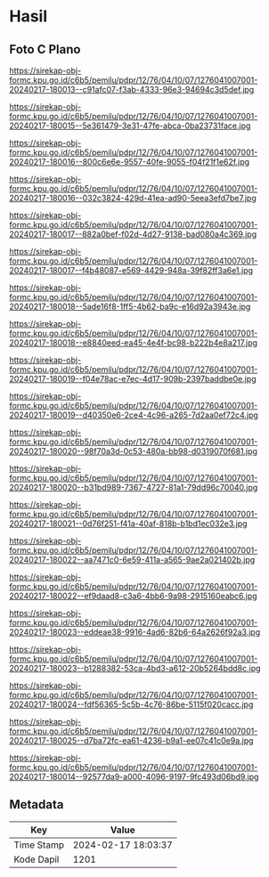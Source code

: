 # Hasil

## Foto C Plano

https://sirekap-obj-formc.kpu.go.id/c6b5/pemilu/pdpr/12/76/04/10/07/1276041007001-20240217-180013--c91afc07-f3ab-4333-96e3-94694c3d5def.jpg

https://sirekap-obj-formc.kpu.go.id/c6b5/pemilu/pdpr/12/76/04/10/07/1276041007001-20240217-180015--5e361479-3e31-47fe-abca-0ba23731face.jpg

https://sirekap-obj-formc.kpu.go.id/c6b5/pemilu/pdpr/12/76/04/10/07/1276041007001-20240217-180016--800c6e6e-9557-40fe-9055-f04f21f1e62f.jpg

https://sirekap-obj-formc.kpu.go.id/c6b5/pemilu/pdpr/12/76/04/10/07/1276041007001-20240217-180016--032c3824-429d-41ea-ad90-5eea3efd7be7.jpg

https://sirekap-obj-formc.kpu.go.id/c6b5/pemilu/pdpr/12/76/04/10/07/1276041007001-20240217-180017--882a0bef-f02d-4d27-9138-bad080a4c369.jpg

https://sirekap-obj-formc.kpu.go.id/c6b5/pemilu/pdpr/12/76/04/10/07/1276041007001-20240217-180017--f4b48087-e569-4429-948a-39f82ff3a6e1.jpg

https://sirekap-obj-formc.kpu.go.id/c6b5/pemilu/pdpr/12/76/04/10/07/1276041007001-20240217-180018--5ade16f8-1ff5-4b62-ba9c-e16d92a3943e.jpg

https://sirekap-obj-formc.kpu.go.id/c6b5/pemilu/pdpr/12/76/04/10/07/1276041007001-20240217-180018--e8840eed-ea45-4e4f-bc98-b222b4e8a217.jpg

https://sirekap-obj-formc.kpu.go.id/c6b5/pemilu/pdpr/12/76/04/10/07/1276041007001-20240217-180019--f04e78ac-e7ec-4d17-909b-2397baddbe0e.jpg

https://sirekap-obj-formc.kpu.go.id/c6b5/pemilu/pdpr/12/76/04/10/07/1276041007001-20240217-180019--d40350e6-2ce4-4c96-a265-7d2aa0ef72c4.jpg

https://sirekap-obj-formc.kpu.go.id/c6b5/pemilu/pdpr/12/76/04/10/07/1276041007001-20240217-180020--98f70a3d-0c53-480a-bb98-d0319070f681.jpg

https://sirekap-obj-formc.kpu.go.id/c6b5/pemilu/pdpr/12/76/04/10/07/1276041007001-20240217-180020--b31bd989-7367-4727-81a1-79dd96c70040.jpg

https://sirekap-obj-formc.kpu.go.id/c6b5/pemilu/pdpr/12/76/04/10/07/1276041007001-20240217-180021--0d76f251-f41a-40af-818b-b1bd1ec032e3.jpg

https://sirekap-obj-formc.kpu.go.id/c6b5/pemilu/pdpr/12/76/04/10/07/1276041007001-20240217-180022--aa7471c0-6e59-411a-a565-9ae2a021402b.jpg

https://sirekap-obj-formc.kpu.go.id/c6b5/pemilu/pdpr/12/76/04/10/07/1276041007001-20240217-180022--ef9daad8-c3a6-4bb6-9a98-2915160eabc6.jpg

https://sirekap-obj-formc.kpu.go.id/c6b5/pemilu/pdpr/12/76/04/10/07/1276041007001-20240217-180023--eddeae38-9916-4ad6-82b6-64a2626f92a3.jpg

https://sirekap-obj-formc.kpu.go.id/c6b5/pemilu/pdpr/12/76/04/10/07/1276041007001-20240217-180023--b1288382-53ca-4bd3-a612-20b5264bdd8c.jpg

https://sirekap-obj-formc.kpu.go.id/c6b5/pemilu/pdpr/12/76/04/10/07/1276041007001-20240217-180024--fdf56365-5c5b-4c76-86be-5115f020cacc.jpg

https://sirekap-obj-formc.kpu.go.id/c6b5/pemilu/pdpr/12/76/04/10/07/1276041007001-20240217-180025--d7ba72fc-ea61-4236-b9a1-ee07c41c0e9a.jpg

https://sirekap-obj-formc.kpu.go.id/c6b5/pemilu/pdpr/12/76/04/10/07/1276041007001-20240217-180014--92577da9-a000-4096-9197-9fc493d06bd9.jpg


## Metadata

| Key        | Value               |
| ---------- | ------------------- |
| Time Stamp | 2024-02-17 18:03:37 |
| Kode Dapil | 1201                |




